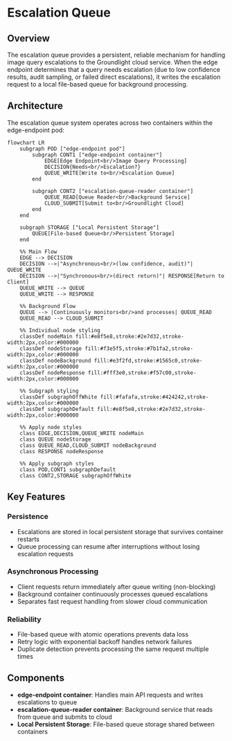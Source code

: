 # Escalation Queue

## Overview

The escalation queue provides a persistent, reliable mechanism for handling image query escalations to the Groundlight cloud service. When the edge endpoint determines that a query needs escalation (due to low confidence results, audit sampling, or failed direct escalations), it writes the escalation request to a local file-based queue for background processing.

## Architecture

The escalation queue system operates across two containers within the edge-endpoint pod:

```mermaid
flowchart LR
    subgraph POD ["edge-endpoint pod"]
        subgraph CONT1 ["edge-endpoint container"]
            EDGE[Edge Endpoint<br/>Image Query Processing]
            DECISION{Needs<br/>Escalation?}
            QUEUE_WRITE[Write to<br/>Escalation Queue]
        end
        
        subgraph CONT2 ["escalation-queue-reader container"]
            QUEUE_READ[Queue Reader<br/>Background Service]
            CLOUD_SUBMIT[Submit to<br/>Groundlight Cloud]
        end
    end
    
    subgraph STORAGE ["Local Persistent Storage"]
        QUEUE[File-based Queue<br/>Persistent Storage]
    end
    
    %% Main Flow
    EDGE --> DECISION
    DECISION -->|"Asynchronous<br/>(low confidence, audit)"| QUEUE_WRITE
    DECISION -->|"Synchronous<br/>(direct return)"| RESPONSE[Return to Client]
    QUEUE_WRITE --> QUEUE
    QUEUE_WRITE --> RESPONSE
    
    %% Background Flow
    QUEUE --> |Continuously monitors<br/>and processes| QUEUE_READ
    QUEUE_READ --> CLOUD_SUBMIT
    
    %% Individual node styling
    classDef nodeMain fill:#e8f5e8,stroke:#2e7d32,stroke-width:2px,color:#000000
    classDef nodeStorage fill:#f3e5f5,stroke:#7b1fa2,stroke-width:2px,color:#000000
    classDef nodeBackground fill:#e3f2fd,stroke:#1565c0,stroke-width:2px,color:#000000
    classDef nodeResponse fill:#fff3e0,stroke:#f57c00,stroke-width:2px,color:#000000
    
    %% Subgraph styling
    classDef subgraphOffWhite fill:#fafafa,stroke:#424242,stroke-width:2px,color:#000000
    classDef subgraphDefault fill:#e8f5e8,stroke:#2e7d32,stroke-width:2px,color:#000000
    
    %% Apply node styles
    class EDGE,DECISION,QUEUE_WRITE nodeMain
    class QUEUE nodeStorage
    class QUEUE_READ,CLOUD_SUBMIT nodeBackground
    class RESPONSE nodeResponse
    
    %% Apply subgraph styles
    class POD,CONT1 subgraphDefault
    class CONT2,STORAGE subgraphOffWhite
```

## Key Features

### Persistence
- Escalations are stored in local persistent storage that survives container restarts
- Queue processing can resume after interruptions without losing escalation requests

### Asynchronous Processing
- Client requests return immediately after queue writing (non-blocking)
- Background container continuously processes queued escalations
- Separates fast request handling from slower cloud communication

### Reliability
- File-based queue with atomic operations prevents data loss
- Retry logic with exponential backoff handles network failures
- Duplicate detection prevents processing the same request multiple times

## Components

- **edge-endpoint container**: Handles main API requests and writes escalations to queue
- **escalation-queue-reader container**: Background service that reads from queue and submits to cloud
- **Local Persistent Storage**: File-based queue storage shared between containers
